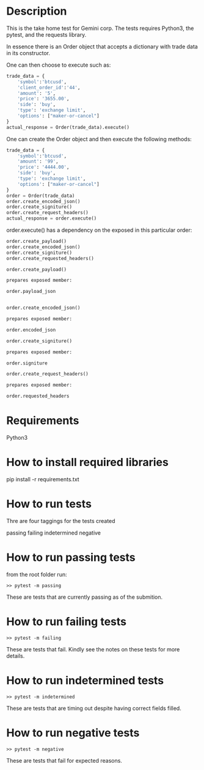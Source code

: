 # Description

This is the take home test for Gemini corp.
The tests requires Python3, the pytest, and the 
requests library.


In essence there is an Order object that accepts
a dictionary with trade data in its constructor.

One can then choose to execute
such as:

```python
trade_data = {
    'symbol':'btcusd',
    'client_order_id':'44',
    'amount': '5',
    'price': '3655.00',
    'side': 'buy',
    'type': 'exchange limit',
    'options': ["maker-or-cancel"]
}
actual_response = Order(trade_data).execute()
```

One can create the Order object and then
execute the following methods:

```python
trade_data = {
    'symbol':'btcusd',
    'amount': '99',
    'price': '4444.00',
    'side': 'buy',
    'type': 'exchange limit',
    'options': ["maker-or-cancel"]
}
order = Order(trade_data)
order.create_encoded_json()
order.create_signiture()
order.create_request_headers()
actual_response = order.execute()
```

order.execute() has a dependency on the
exposed in this particular order:

```python
order.create_payload()
order.create_encoded_json()
order.create_signiture()
order.create_requested_headers()
```

```python
order.create_payload()

prepares exposed member:

order.payload_json


order.create_encoded_json()

prepares exposed member:

order.encoded_json

order.create_signiture()

prepares exposed member:

order.signiture

order.create_request_headers()

prepares exposed member:

order.requested_headers
```


 


# Requirements

Python3

# How to install required libraries

pip install -r requirements.txt

# How to run tests

Thre are four taggings for the tests created

passing
failing
indetermined
negative

# How to run passing tests

from the root folder run:

```
>> pytest -m passing
```

These are tests that are currently
passing as of the submition.

# How to run failing tests

```
>> pytest -m failing
```

These are tests that fail. Kindly see
the notes on these tests for more details.

# How to run indetermined tests

```
>> pytest -m indetermined
```

These are tests that are timing out despite
having correct fields filled.


# How to run negative tests

```
>> pytest -m negative
```

These are tests that fail for expected
reasons.


